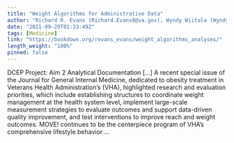 ```yaml
---
title: "Weight Algorithms for Administrative Data"
author: "Richard R. Evans (Richard.Evans8@va.gov), Wyndy Wiitala (Wyndy.Wiitala@va.gov), Jenny Burns (Jennifer.Burns@va.gov)"
date: "2021-09-29T01:33:49Z"
tags: [Medicine]
link: "https://bookdown.org/revans_evans/weight_algorithms_analyses/"
length_weight: "100%"
pinned: false
---
```


DCEP Project: Aim 2 Analytical Documentation [...] A recent special issue of the Journal for General Internal Medicine, dedicated to obesity treatment in Veterans Health Administration’s (VHA), highlighted research and evaluation priorities, which include establishing structures to coordinate weight management at the health system level, implement large-scale measurement strategies to evaluate outcomes and support data-driven quality improvement, and test interventions to improve reach and weight outcomes. MOVE! continues to be the centerpiece program of VHA’s comprehensive lifestyle behavior  ...
